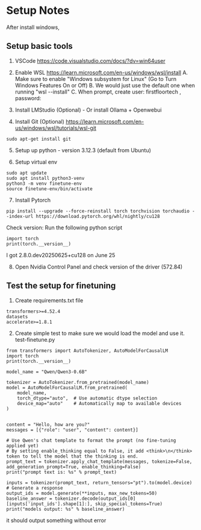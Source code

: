 # Setup Notes
After install windows, 
## Setup basic tools
1. VSCode https://code.visualstudio.com/docs/?dv=win64user

2. Enable WSL https://learn.microsoft.com/en-us/windows/wsl/install
A. Make sure to enable "Windows subsystem for Linux" (Go to Turn Windows Features On or Off)
B. We would just use the default one when running "wsl --install"
C. When prompt, create user: firstfloortech , password: <your password here>

3. Install LMStudio (Optional) - Or install Ollama + Openwebui
4. Install Git (Optional)
https://learn.microsoft.com/en-us/windows/wsl/tutorials/wsl-git
```
sudo apt-get install git

```
5. Setup up python - version 3.12.3 (default from Ubuntu)

6. Setup virtual env
```
sudo apt update
sudo apt install python3-venv
python3 -m venv finetune-env
source finetune-env/bin/activate
```
7. Install Pytorch
```
pip install --upgrade --force-reinstall torch torchvision torchaudio --index-url https://download.pytorch.org/whl/nightly/cu128
```
Check version:
Run the following python script
```
import torch
print(torch.__version__)
```
I got 2.8.0.dev20250625+cu128 on June 25

8. Open Nvidia Control Panel and check version of the driver
(572.84)

## Test the setup for finetuning
1. Create requirements.txt file
```
transformers>=4.52.4
datasets
accelerate>=1.8.1
```
2. Create simple test to make sure we would load the model and use it.
test-finetune.py
```
from transformers import AutoTokenizer, AutoModelForCausalLM
import torch
print(torch.__version__)

model_name = "Qwen/Qwen3-0.6B"

tokenizer = AutoTokenizer.from_pretrained(model_name)
model = AutoModelForCausalLM.from_pretrained(
    model_name,
    torch_dtype="auto",  # Use automatic dtype selection
    device_map="auto"    # Automatically map to available devices
)


content = "Hello, how are you?"
messages = [{"role": "user", "content": content}]

# Use Qwen's chat template to format the prompt (no fine-tuning applied yet)
# By setting enable_thinking equal to False, it add <think>\n</think> token to tell the model that the thinking is end.
prompt_text = tokenizer.apply_chat_template(messages, tokenize=False, add_generation_prompt=True, enable_thinking=False)
print("prompt text is: %s" % prompt_text)

inputs = tokenizer(prompt_text, return_tensors="pt").to(model.device)
# Generate a response
output_ids = model.generate(**inputs, max_new_tokens=50)
baseline_answer = tokenizer.decode(output_ids[0][inputs['input_ids'].shape[1]:], skip_special_tokens=True)
print("models output: %s" % baseline_answer)

```
it should output something without error


